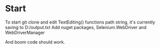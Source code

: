 # Start
To start git clone and edit TextEditing() functions path string, it's currently saving to D:/output.txt
Add nuget packages, Selenium.WebDriver and WebDriverManager

And boom code should work.
